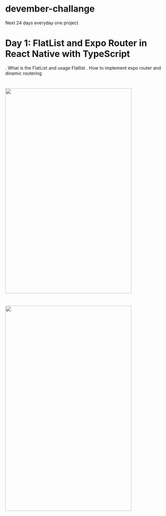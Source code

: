 # devember-challange
Next 24 days everyday one project

# Day 1: FlatList and Expo Router in React Native with TypeScript

. What is the FlatList and usage Flatlist
. How to implement expo router and dinamic routering


#  <img src="https://github.com/mhndsbgyn/devember-challange/assets/43340372/427880e1-4d4b-42dd-8ec4-1a5284e212e9" width="400" height="650">
#  <img src="https://github.com/mhndsbgyn/devember-challange/assets/43340372/15594092-674b-4918-8bf7-ada6ba38aaaf" width="400" height="650">
